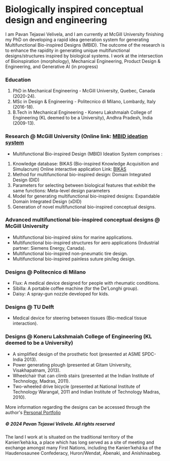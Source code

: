 # Biologically inspired conceptual design and engineering
I am Pavan Tejaswi Velivela, and I am currently at McGill University finishing my PhD on developing a rapid idea generation system for generating Multifunctional Bio-inspired Designs (MBID).
The outcome of the research is to enhance the rapidity in generating unique multifunctional designs/structures inspired by biological systems. I work at the intersection of Bioinspiration (morphology), Mechanical Engineering, Product Design & Engineering, and Generative AI (in progress)

### Education
1. PhD in Mechanical Engineering - McGill University, Quebec, Canada (2020-24).
2. MSc in Design & Engineering - Politecnico di Milano, Lombardy, Italy (2016-18).
3. B.Tech in Mechanical Engineering - Koneru Lakshmaiah College of Engineering (KL deemed to be a University), Andhra Pradesh, India (2009-13).

### Research @ McGill University (Online link: [MBID ideation system](https://pavantejaswivelivela.github.io/MBID-ideation-system/)
- Multifunctional Bio-inspired Design (MBID) Ideation System comprises :
1. Knowledge database: BIKAS (Bio-inspired Knowledge Acquisition and Simulacrum) Online interactive application Link: [BIKAS](https://bikas.onrender.com/)
2. Method for multifunctional bio-inspired design: Domain Integrated Design (DID)
3. Parameters for selecting between biological features that exhibit the same functions: Meta-level design parameters
4. Model for generating multifunctional bio-inspired designs: Expandable Domain Integrated Design (xDID)
5. Generation of novel multifunctional bio-inspired conceptual designs.

### Advanced multifunctional bio-inspired conceptual designs @ McGill University 
- Multifunctional bio-inspired skins for marine applications.
- Multifunctional bio-inspired structures for aero applications (Industrial partner: Siemens Energy, Canada).
- Multifunctional bio-inspired non-pneumatic tire design.
- Multifunctional bio-inspired painless suture pin/leg design.

### Designs @ Politecnico di Milano
- Flux: A medical device designed for people with rheumatic conditions.
- Sibilla: A portable coffee machine (for the De'Longhi group).
- Daisy: A spray-gun nozzle developed for kids.

### Designs @ TU Delft
- Medical device for steering between tissues (Bio-medical tissue interaction).

### Designs @ Koneru Lakshmaiah College of Engineering (KL deemed to be a University)
- A simplified design of the prosthetic foot (presented at ASME SPDC-India 2013).
- Power generating plough (presented at Gitam University, Visakhapatnam, 2013).
- Wheelchair that can climb stairs (presented at the Indian Institute of Technology, Madras, 2011).
- Two-wheeled drive bicycle (presented at National Institute of Technology Warangal, 2011 and Indian Institute of Technology Madras, 2010).

More information regarding the designs can be accessed through the author's [Personal Portfolio](https://sites.google.com/view/pavantejaswi-velivela) 
  
<h5> &copy; 2024 Pavan Tejaswi Velivela. All rights reserved </h5>
The land I work at is situated on the traditional territory of the Kanien’kehà:ka, a place which has long served as a site of meeting and exchange amongst many First Nations, including the Kanien’kehá:ka of the Haudenosaunee Confederacy, Huron/Wendat, Abenaki, and Anishinaabeg.











